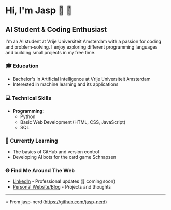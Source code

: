 # Hi, I'm Jasp 👋 🤖

## AI Student & Coding Enthusiast

I'm an AI student at Vrije Universiteit Amsterdam with a passion for coding and problem-solving. I enjoy exploring different programming languages and building small projects in my free time.

### 🎓 Education
- Bachelor's in Artificial Intelligence at Vrije Universiteit Amsterdam
- Interested in machine learning and its applications

### 💻 Technical Skills
- **Programming:**
  - Python
  - Basic Web Development (HTML, CSS, JavaScript)
  - SQL

### 🌱 Currently Learning
- The basics of GitHub and version control
- Developing AI bots for the card game Schnapsen

### 🌐 Find Me Around The Web
- [LinkedIn]() - Professional updates (🚧 coming soon)
- [Personal Website/Blog](https://jasp-nerd.github.io/) - Projects and thoughts 

---
⭐️ From jasp-nerd (https://github.com/jasp-nerd)
